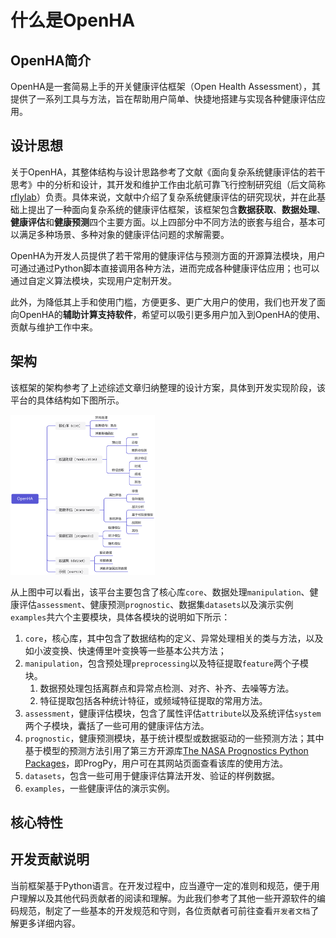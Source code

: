 # 什么是OpenHA

## OpenHA简介

OpenHA是一套简易上手的开关健康评估框架（Open Health Assessment），其提供了一系列工具与方法，旨在帮助用户简单、快捷地搭建与实现各种健康评估应用。

## 设计思想

关于OpenHA，其整体结构与设计思路参考了文献《面向复杂系统健康评估的若干思考》中的分析和设计，其开发和维护工作由北航可靠飞行控制研究组（后文简称[rflylab](http://rfly.buaa.edu.cn/)）负责。具体来说，文献中介绍了复杂系统健康评估的研究现状，并在此基础上提出了一种面向复杂系统的健康评估框架，该框架包含**数据获取**、**数据处理**、**健康评估**和**健康预测**四个主要方面。以上四部分中不同方法的嵌套与组合，基本可以满足多种场景、多种对象的健康评估问题的求解需要。

OpenHA为开发人员提供了若干常用的健康评估与预测方面的开源算法模块，用户可通过通过Python脚本直接调用各种方法，进而完成各种健康评估应用；也可以通过自定义算法模块，实现用户定制开发。

此外，为降低其上手和使用门槛，方便更多、更广大用户的使用，我们也开发了面向OpenHA的**辅助计算支持软件**，希望可以吸引更多用户加入到OpenHA的使用、贡献与维护工作中来。

## 架构

该框架的架构参考了上述综述文章归纳整理的设计方案，具体到开发实现阶段，该平台的具体结构如下图所示。

<!-- 逐步更新迭代中，需持续修改 -->
<img src="./OpenHA.png" style="zoom: 25%;" />

从上图中可以看出，该平台主要包含了核心库`core`、数据处理`manipulation`、健康评估`assessment`、健康预测`prognostic`、数据集`datasets`以及演示实例`examples`共六个主要模块，具体各模块的说明如下所示：

1. `core`，核心库，其中包含了数据结构的定义、异常处理相关的类与方法，以及如小波变换、快速傅里叶变换等一些基本公共方法；
1. `manipulation`，包含预处理`preprocessing`以及特征提取`feature`两个子模块。
    1. 数据预处理包括离群点和异常点检测、对齐、补齐、去噪等方法。
    1. 特征提取包括各种统计特征，或频域特征提取的常用方法。
1. `assessment`，健康评估模块，包含了属性评估`attribute`以及系统评估`system`两个子模块，囊括了一些可用的健康评估方法。
1. `prognostic`，健康预测模块，基于统计模型或数据驱动的一些预测方法；其中基于模型的预测方法引用了第三方开源库[The NASA Prognostics Python Packages](https://nasa.github.io/progpy)，即ProgPy，用户可在其网站页面查看该库的使用方法。
1. `datasets`，包含一些可用于健康评估算法开发、验证的样例数据。
1. `examples`，一些健康评估的演示实例。

## 核心特性

## 开发贡献说明

当前框架基于Python语言。在开发过程中，应当遵守一定的准则和规范，便于用户理解以及其他代码贡献者的阅读和理解。为此我们参考了其他一些开源软件的编码规范，制定了一些基本的开发规范和守则，各位贡献者可前往查看`开发者文档`了解更多详细内容。
